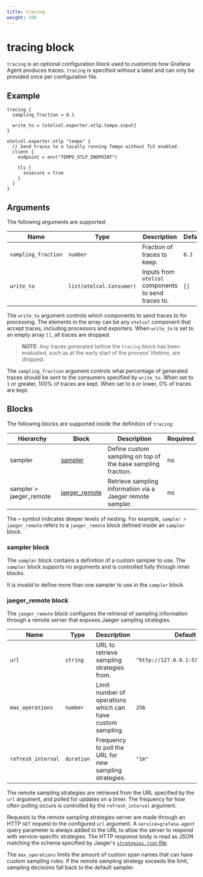 ```yaml
---
title: tracing
weight: 100
---
```


# tracing block

`tracing` is an optional configuration block used to customize how Grafana Agent
produces traces. `tracing` is specified without a label and can only be provided
once per configuration file.

## Example

```river
tracing {
  sampling_fraction = 0.1

  write_to = [otelcol.exporter.otlp.tempo.input]
}

otelcol.exporter.otlp "tempo" {
  // Send traces to a locally running Tempo without TLS enabled.
  client {
    endpoint = env("TEMPO_OTLP_ENDPOINT")

    tls {
      insecure = true
    }
  }
}
```

## Arguments

The following arguments are supported:

Name | Type | Description | Default | Required
---- | ---- | ----------- | ------- | --------
`sampling_fraction` | `number` | Fraction of traces to keep. | `0.1` | no
`write_to` | `list(otelcol.Consumer)` | Inputs from `otelcol` components to send traces to. | `[]` | no

The `write_to` argument controls which components to send traces to for
processing. The elements in the array can be any `otelcol` component that
accept traces, including processors and exporters. When `write_to` is set
to an empty array `[]`, all traces are dropped.

> **NOTE**: Any traces generated before the `tracing` block has been evaluated,
> such as at the early start of the process' lifetime, are dropped.

The `sampling_fraction` argument controls what percentage of generated traces
should be sent to the consumers specified by `write_to`. When set to `1` or
greater, 100% of traces are kept. When set to `0` or lower, 0% of traces are
kept.

## Blocks

The following blocks are supported inside the definition of `tracing`:

Hierarchy | Block | Description | Required
--------- | ----- | ----------- | --------
sampler | [sampler][] | Define custom sampling on top of the base sampling fraction. | no
sampler > jaeger_remote | [jaeger_remote][] | Retrieve sampling information via a Jaeger remote sampler. | no

The `>` symbol indicates deeper levels of nesting. For example, `sampler >
jaeger_remote` refers to a `jaeger_remote` block defined inside an `sampler`
block.

[sampler]: #sampler-block
[jaeger_remote]: #jaeger_remote-block

### sampler block

The `sampler` block contains a definition of a custom sampler to use. The
`sampler` block supports no arguments and is controlled fully through inner
blocks.

It is invalid to define more than one sampler to use in the `sampler` block.

### jaeger_remote block

The `jaeger_remote` block configures the retrieval of sampling information
through a remote server that exposes Jaeger sampling strategies.

Name | Type | Description | Default | Required
---- | ---- | ----------- | ------- | --------
`url` | `string` | URL to retrieve sampling strategies from. | `"http://127.0.0.1:5778/sampling"` | no
`max_operations` | `number` | Limit number of operations which can have custom sampling. | `256` | no
`refresh_interval` | `duration` | Frequency to poll the URL for new sampling strategies. | `"1m"` | no

The remote sampling strategies are retrieved from the URL specified by the
`url` argument, and polled for updates on a timer. The frequency for how often
polling occurs is controlled by the `refresh_interval` argument.

Requests to the remote sampling strategies server are made through an HTTP
`GET` request to the configured `url` argument. A `service=grafana-agent` query
parameter is always added to the URL to allow the server to respond with
service-specific strategies. The HTTP response body is read as JSON matching
the schema specified by Jaeger's [`strategies.json` file][Jaeger sampling
strategies].

The `max_operations` limits the amount of custom span names that can have
custom sampling rules. If the remote sampling strategy exceeds the limit,
sampling decisions fall back to the default sampler.

[Jaeger sampling strategies]: https://www.jaegertracing.io/docs/1.22/sampling/#collector-sampling-configuration
